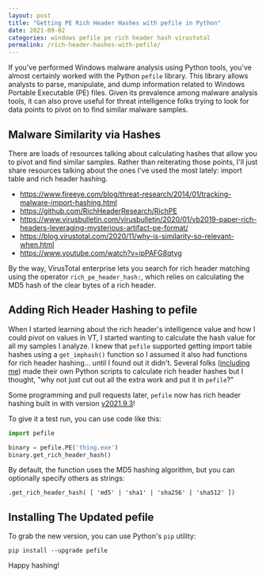```yaml
---
layout: post
title: "Getting PE Rich Header Hashes with pefile in Python"
date: 2021-09-02
categories: windows pefile pe rich header hash virustotal
permalink: /rich-header-hashes-with-pefile/
---
```


If you've performed Windows malware analysis using Python tools, you've almost certainly worked with the Python `pefile` library. This library allows analysts to parse, manipulate, and dump information related to Windows Portable Executable (PE) files. Given its prevalence among malware analysis tools, it can also prove useful for threat intelligence folks trying to look for data points to pivot on to find similar malware samples.

## Malware Similarity via Hashes

There are loads of resources talking about calculating hashes that allow you to pivot and find similar samples. Rather than reiterating those points, I'll just share resources talking about the ones I've used the most lately: import table and rich header hashing.

- https://www.fireeye.com/blog/threat-research/2014/01/tracking-malware-import-hashing.html
- https://github.com/RichHeaderResearch/RichPE
- https://www.virusbulletin.com/virusbulletin/2020/01/vb2019-paper-rich-headers-leveraging-mysterious-artifact-pe-format/
- https://blog.virustotal.com/2020/11/why-is-similarity-so-relevant-when.html
- https://www.youtube.com/watch?v=ipPAFG8qtyg

By the way, VirusTotal enterprise lets you search for rich header matching using the operator `rich_pe_header_hash:`, which relies on calculating the MD5 hash of the clear bytes of a rich header.

## Adding Rich Header Hashing to pefile

When I started learning about the rich header's intelligence value and how I could pivot on values in VT, I started wanting to calculate the hash value for all my samples I analyze. I knew that `pefile` supported getting import table hashes using a `get_imphash()` function so I assumed it also had functions for rich header hashing... until I found out it didn't. Several folks ([including me](https://github.com/ForensicITGuy/rhh-md5)) made their own Python scripts to calculate rich header hashes but I thought, "why not just cut out all the extra work and put it in `pefile`?"

Some programming and pull requests later, `pefile` now has rich header hashing built in with version [v2021.9.3](https://github.com/erocarrera/pefile/releases/tag/v2021.9.3)!

To give it a test run, you can use code like this:

```python
import pefile

binary = pefile.PE('thing.exe')
binary.get_rich_header_hash()
```

By default, the function uses the MD5 hashing algorithm, but you can optionally specify others as strings:

`.get_rich_header_hash( [ 'md5' | 'sha1' | 'sha256' | 'sha512' ])`

## Installing The Updated pefile

To grab the new version, you can use Python's `pip` utility:

`pip install --upgrade pefile`

Happy hashing!